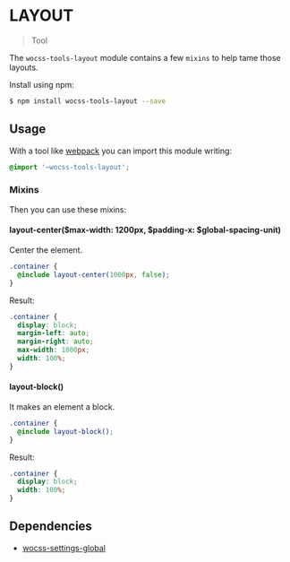 # LAYOUT

> Tool

The `wocss-tools-layout` module contains a few `mixins` to help tame those layouts.

Install using npm:

```sh
$ npm install wocss-tools-layout --save
```

## Usage

With a tool like [webpack](https://webpack.github.io/) you can import this module writing:

```scss
@import '~wocss-tools-layout';
```

### Mixins

Then you can use these mixins:

#### layout-center($max-width: 1200px, $padding-x: $global-spacing-unit)

Center the element.

```scss
.container {
  @include layout-center(1000px, false);
}
```

Result:

```css
.container {
  display: block;
  margin-left: auto;
  margin-right: auto;
  max-width: 1000px;
  width: 100%;
}
```

#### layout-block()

It makes an element a block.

```scss
.container {
  @include layout-block();
}
```

Result:

```css
.container {
  display: block;
  width: 100%;
}
```

## Dependencies

* [wocss-settings-global](https://github.com/wocss/settings.global)
